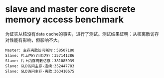 # slave and master core discrete memory access benchmark
为证实从核没有data cache的事实，进行了测试。测试结果证明：从核离散访存对性能有影响，但影响不大。
```Master: 主存连续访问耗时：38885758
Master: 主存离散访问耗时：58507180
Slave: 片上内存连续访存：357141286
Slave: 片上内存离散访存：381085939
Slave: GLD访问主存-连续:352447783
Slave: GLD访问主存-离散:363410675
```
